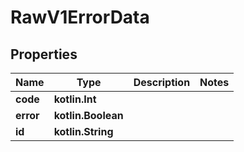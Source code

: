 
# RawV1ErrorData

## Properties
| Name | Type | Description | Notes |
| ------------ | ------------- | ------------- | ------------- |
| **code** | **kotlin.Int** |  |  |
| **error** | **kotlin.Boolean** |  |  |
| **id** | **kotlin.String** |  |  |



